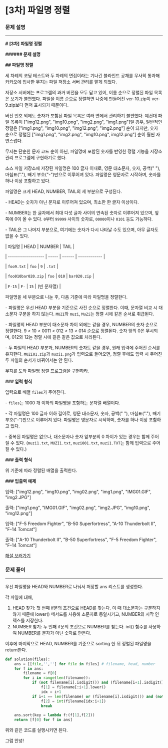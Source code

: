 # [3차] 파일명 정렬

### 문제 설명

---

**#** **[****3차****]** **파일명 정렬**



**###### 문제 설명**



**## 파일명 정렬**



세 차례의 코딩 테스트와 두 차례의 면접이라는 기나긴 블라인드 공채를 무사히 통과해 카카오에 입사한 무지는 파일 저장소 서버 관리를 맡게 되었다.



저장소 서버에는 프로그램의 과거 버전을 모두 담고 있어, 이름 순으로 정렬된 파일 목록은 보기가 불편했다. 파일을 이름 순으로 정렬하면 나중에 만들어진 ver-10.zip이 ver-9.zip보다 먼저 표시되기 때문이다.



버전 번호 외에도 숫자가 포함된 파일 목록은 여러 면에서 관리하기 불편했다. 예컨대 파일 목록이 ["img12.png", "img10.png", "img2.png", "img1.png"]일 경우, 일반적인 정렬은 ["img1.png", "img10.png", "img12.png", "img2.png"] 순이 되지만, 숫자 순으로 정렬된 ["img1.png", "img2.png", "img10.png", img12.png"] 순이 훨씬 자연스럽다.



무지는 단순한 문자 코드 순이 아닌, 파일명에 포함된 숫자를 반영한 정렬 기능을 저장소 관리 프로그램에 구현하기로 했다.



소스 파일 저장소에 저장된 파일명은 100 글자 이내로, 영문 대소문자, 숫자, 공백(" "), 마침표("."), 빼기 부호("-")만으로 이루어져 있다. 파일명은 영문자로 시작하며, 숫자를 하나 이상 포함하고 있다.



파일명은 크게 HEAD, NUMBER, TAIL의 세 부분으로 구성된다.



\- HEAD는 숫자가 아닌 문자로 이루어져 있으며, 최소한 한 글자 이상이다.

\- NUMBER는 한 글자에서 최대 다섯 글자 사이의 연속된 숫자로 이루어져 있으며, 앞쪽에 0이 올 수 있다. `0`부터 `99999` 사이의 숫자로, `00000`이나 `0101` 등도 가능하다.

\- TAIL은 그 나머지 부분으로, 여기에는 숫자가 다시 나타날 수도 있으며, 아무 글자도 없을 수 있다.



| 파일명       | HEAD | NUMBER | TAIL     |

| ------------------ | ----- | ------ | ------------ |

| `foo9.txt`     | `foo` | `9`  | `.txt`    |

| `foo010bar020.zip` | `foo` | `010` | `bar020.zip` |

| `F-15`       | `F-` | `15`  | (빈 문자열) |



파일명을 세 부분으로 나눈 후, 다음 기준에 따라 파일명을 정렬한다.



\- 파일명은 우선 HEAD 부분을 기준으로 사전 순으로 정렬한다. 이때, 문자열 비교 시 대소문자 구분을 하지 않는다. `MUZI`와 `muzi`, `MuZi`는 정렬 시에 같은 순서로 취급된다.

\- 파일명의 HEAD 부분이 대소문자 차이 외에는 같을 경우, NUMBER의 숫자 순으로 정렬한다. 9 < 10 < 0011 < 012 < 13 < 014 순으로 정렬된다. 숫자 앞의 0은 무시되며, 012와 12는 정렬 시에 같은 같은 값으로 처리된다.

\- 두 파일의 HEAD 부분과, NUMBER의 숫자도 같을 경우, 원래 입력에 주어진 순서를 유지한다. `MUZI01.zip`과 `muzi1.png`가 입력으로 들어오면, 정렬 후에도 입력 시 주어진 두 파일의 순서가 바뀌어서는 안 된다.



무지를 도와 파일명 정렬 프로그램을 구현하라.



**### 입력 형식**



입력으로 배열 `files`가 주어진다.



\- `files`는 1000 개 이하의 파일명을 포함하는 문자열 배열이다.

\- 각 파일명은 100 글자 이하 길이로, 영문 대소문자, 숫자, 공백(" "), 마침표("."), 빼기 부호("-")만으로 이루어져 있다. 파일명은 영문자로 시작하며, 숫자를 하나 이상 포함하고 있다.

\- 중복된 파일명은 없으나, 대소문자나 숫자 앞부분의 0 차이가 있는 경우는 함께 주어질 수 있다. (`muzi1.txt`, `MUZI1.txt`, `muzi001.txt`, `muzi1.TXT`는 함께 입력으로 주어질 수 있다.)



**### 출력 형식**



위 기준에 따라 정렬된 배열을 출력한다.



**### 입출력 예제**



입력: ["img12.png", "img10.png", "img02.png", "img1.png", "IMG01.GIF", "img2.JPG"]

출력: ["img1.png", "IMG01.GIF", "img02.png", "img2.JPG", "img10.png", "img12.png"]



입력: ["F-5 Freedom Fighter", "B-50 Superfortress", "A-10 Thunderbolt II", "F-14 Tomcat"]

출력: ["A-10 Thunderbolt II", "B-50 Superfortress", "F-5 Freedom Fighter", "F-14 Tomcat"]



[해설 보러가기](http://tech.kakao.com/2017/11/14/kakao-blind-recruitment-round-3/)



### 문제 풀이

---

우선 파일명을 HEAD와 NUMBER로 나눠서 저장할 ans 리스트를 생성한다. 

각 파일에 대해, 

1. HEAD 찾기: 첫 번째 if문의 조건으로 HEAD를 찾는다. 이 때 대소문자는 구분하지 않기 때문에 lower() 메서드를 사용해 소문자로 통일시키고, NUMBER의 시작 인덱스를 저장한다. 
2. NUMBER 찾기: 두 번째 if문의 조건으로 NUMBER를 찾는다. int() 함수를 사용하여 NUMBER를 문자가 아닌 숫자로 만든다. 



이후에 마지막으로 HEAD, NUMBER를 기준으로 sorting 한 뒤 정렬된 파일명을 return한다. 

```python
def solution(files):
    ans = [[file,'',''] for file in files] # filename, head, number
    for f in ans:
        filename = f[0]
        for i in range(len(filename)):
            if (not filename[i].isdigit()) and (filename[i+1].isdigit()):
                f[1] = filename[:i+1].lower()
                idx = i+1
            if i+1 == len(filename) or (filename[i].isdigit()) and (not filename[i+1].isdigit()):
                f[2] = int(filename[idx:i+1])
                break
    
    ans.sort(key = lambda f:(f[1],f[2]))
    return [f[0] for f in ans]
```

위와 같은 코드를 실행시키면 된다. 



그럼 안녕!
